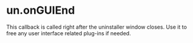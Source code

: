 # un.onGUIEnd

This callback is called right after the uninstaller window closes. Use it to free any user interface related plug-ins if needed.
